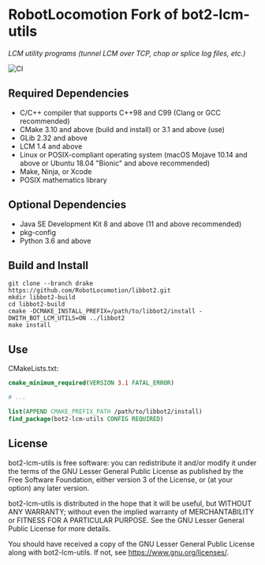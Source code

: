 # RobotLocomotion Fork of bot2-lcm-utils

*LCM utility programs (tunnel LCM over TCP, chop or splice log files, etc.)*

![CI](https://github.com/RobotLocomotion/libbot2/workflows/CI/badge.svg)

## Required Dependencies

* C/C++ compiler that supports C++98 and C99 (Clang or GCC recommended)
* CMake 3.10 and above (build and install) or 3.1 and above (use)
* GLib 2.32 and above
* LCM 1.4 and above
* Linux or POSIX-compliant operating system (macOS Mojave 10.14 and above or
  Ubuntu 18.04 "Bionic" and above recommended)
* Make, Ninja, or Xcode
* POSIX mathematics library

## Optional Dependencies

* Java SE Development Kit 8 and above (11 and above recommended)
* pkg-config
* Python 3.6 and above

## Build and Install

```
git clone --branch drake https://github.com/RobotLocomotion/libbot2.git
mkdir libbot2-build
cd libbot2-build
cmake -DCMAKE_INSTALL_PREFIX=/path/to/libbot2/install -DWITH_BOT_LCM_UTILS=ON ../libbot2
make install
```

## Use

CMakeLists.txt:

```cmake
cmake_minimum_required(VERSION 3.1 FATAL_ERROR)

# ...

list(APPEND CMAKE_PREFIX_PATH /path/to/libbot2/install)
find_package(bot2-lcm-utils CONFIG REQUIRED)
```

## License

bot2-lcm-utils is free software: you can redistribute it and/or modify it under
the terms of the GNU Lesser General Public License as published by the Free
Software Foundation, either version 3 of the License, or (at your option) any
later version.

bot2-lcm-utils is distributed in the hope that it will be useful, but WITHOUT
ANY WARRANTY; without even the implied warranty of MERCHANTABILITY or FITNESS
FOR A PARTICULAR PURPOSE. See the GNU Lesser General Public License for more
details.

You should have received a copy of the GNU Lesser General Public License along
with bot2-lcm-utils. If not, see <https://www.gnu.org/licenses/>.
